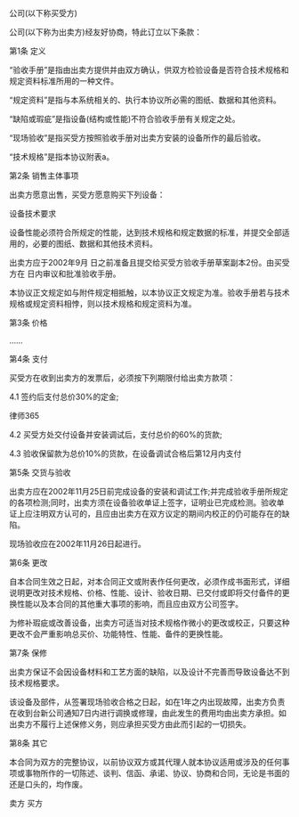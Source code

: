 
 


公司(以下称买受方)


公司(以下称为出卖方)经友好协商，特此订立以下条款：


第1条 定义


“验收手册”是指由出卖方提供并由双方确认，供双方检验设备是否符合技术规格和规定资料标准所用的一种文件。


“规定资料”是指与本系统相关的、执行本协议所必需的图纸、数据和其他资料。


“缺陷或瑕疵”是指设备(结构或性能)不符合验收手册有关规定之处。


“现场验收”是指买受方按照验收手册对出卖方安装的设备所作的最后验收。


“技术规格”是指本协议附表a。


第2条 销售主体事项


出卖方愿意出售，买受方愿意购买下列设备：


设备技术要求


设备性能必须符合所规定的性能，达到技术规格和规定数据的标准，并提交全部适用的，必要的图纸、数据和其他技术资料。


出卖方应于2002年9月 日之前准备且提交给买受方验收手册草案副本2份。由买受方在 日内审议和批准验收手册。


本协议正文规定如与附件规定相抵触，以本协议正文规定为准。验收手册若与技术规格或规定资料相悖，则以技术规格和规定资料为准。


第3条 价格


……


第4条 支付


买受方在收到出卖方的发票后，必须按下列期限付给出卖方款项：


4.1 签约后支付总价30%的定金;






律师365


4.2 买受方处交付设备并安装调试后，支付总价的60%的货款;


4.3 验收保留款为总价10%的货款，在设备调试合格后第12月内支付


第5条 交货与验收


出卖方应在2002年11月25日前完成设备的安装和调试工作;并完成验收手册所规定的各项检测;同时，出卖方须在设备验收单证上签字，证明业已完成检测。验收单证上应注明双方认可的，且应由出卖方在双方议定的期间内校正的仍可能存在的缺陷。


现场验收应在2002年11月26日起进行。


第6条 更改


自本合同生效之日起，对本合同正文或附表作任何更改，必须作成书面形式，详细说明更改对技术规格、价格、性能、设计、验收日期、已交付或即将交付备件的更换性能以及本合同的其他重大事项的影响，而且应由双方公司签字。


为修补瑕疵或改善设备，出卖方可适当对技术规格作微小的更改或校正，只要这种更改不会严重影响总买价、功能特性、性能、备件的更换性能。


第7条 保修


出卖方保证不会因设备材料和工艺方面的缺陷，以及设计不完善而导致设备达不到技术规格要求。


该设备及部件，从签署现场验收合格之日起，如在1年之内出现故障，出卖方负责在收到台新公司通知7日内进行调换或修理，由此发生的费用均由出卖方承担。如出卖方不履行上述保修义务，则应承担买受方由此而引起的一切损失。


第8条 其它


本合同为双方的完整协议，以前协议双方或其代理人就本协议适用或涉及的任何事项或事物所作的一切陈述、谈判、信函、承诺、协议、协商和合同，无论是书面的还是口头的，均作废。


卖方 买方
 


 

 
 
 
 
 
  


  
 

  


  


  
 
 
 
 

